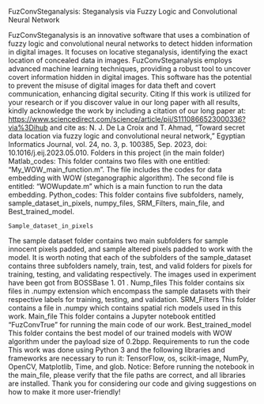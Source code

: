 FuzConvSteganalysis: Steganalysis via Fuzzy Logic and Convolutional Neural Network

FuzConvSteganalysis is an innovative software that uses a combination of fuzzy logic and convolutional neural networks to detect hidden information in digital images. It focuses on locative steganalysis, identifying the exact location of concealed data in images. FuzConvSteganalysis employs advanced machine learning techniques, providing a robust tool to uncover covert information hidden in digital images. This software has the potential to prevent the misuse of digital images for data theft and covert communication, enhancing digital security.
Citing
If this work is utilized for your research or if you discover value in our long paper with all results, kindly acknowledge the work by including a citation of our long paper at: 
https://www.sciencedirect.com/science/article/pii/S1110866523000336?via%3Dihub and cite as: 
N. J. De La Croix and T. Ahmad, “Toward secret data location via fuzzy logic and convolutional neural network,” Egyptian Informatics Journal, vol. 24, no. 3, p. 100385, Sep. 2023, doi: 10.1016/j.eij.2023.05.010.
Folders in this project (in the main folder)
	Matlab_codes: This folder contains two files with one entitled: “My_WOW_main_function.m”. The file includes the codes for data embedding with WOW (steganographic algorithm). The second file is entitled: “WOWupdate.m” which is a main function to run the data embedding.
	Python_codes: This folder contains five subfolders, namely, sample_dataset_in_pixels, numpy_files, SRM_Filters, main_file, and Best_trained_model.

	Sample_dataset_in_pixels
The sample dataset folder contains two main subfolders for sample innocent pixels padded, and sample altered pixels padded to work with the model. It is worth noting that each of the subfolders of the sample_dataset contains three subfolders namely, train, test, and valid folders for pixels for training, testing, and validating respectively. The images used in experiment have been got from BOSSBase 1. 01 .
	Nump_files
This folder contains six files in .numpy extension which encompass the sample datasets with their respective labels for training, testing, and validation. 
	SRM_Filters
This folder contains a file in .numpy which contains spatial rich models used in this work. 
	Main_file
This folder contains a Jupyter notebook entitled “FuzConvTrue” for running the main code of our work.
	Best_trained_model
This folder contains the best model of our trained models with WOW algorithm under the payload size of 0.2bpp.
Requirements to run the code
This work was done using Python 3 and the following libraries and frameworks are necessary to run it: TensorFlow, os, scikit-image, NumPy, OpenCV, Matplotlib, Time, and glob.
Notice: 
Before running the notebook in the main_file, please verify that the file paths are correct, and all libraries are installed.
Thank you for considering our code and giving suggestions on how to make it more user-friendly!





